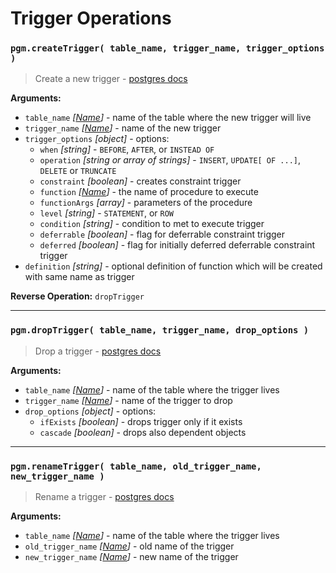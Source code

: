 # Trigger Operations

### `pgm.createTrigger( table_name, trigger_name, trigger_options )`

> Create a new trigger - [postgres docs](https://www.postgresql.org/docs/current/static/sql-createtrigger.html)

**Arguments:**

- `table_name` _[[Name](migrations.md#type)]_ - name of the table where the new trigger will live
- `trigger_name` _[[Name](migrations.md#type)]_ - name of the new trigger
- `trigger_options` _[object]_ - options:
  - `when` _[string]_ - `BEFORE`, `AFTER`, or `INSTEAD OF`
  - `operation` _[string or array of strings]_ - `INSERT`, `UPDATE[ OF ...]`, `DELETE` or `TRUNCATE`
  - `constraint` _[boolean]_ - creates constraint trigger
  - `function` _[[Name](migrations.md#type)]_ - the name of procedure to execute
  - `functionArgs` _[array]_ - parameters of the procedure
  - `level` _[string]_ - `STATEMENT`, or `ROW`
  - `condition` _[string]_ - condition to met to execute trigger
  - `deferrable` _[boolean]_ - flag for deferrable constraint trigger
  - `deferred` _[boolean]_ - flag for initially deferred deferrable constraint trigger
- `definition` _[string]_ - optional definition of function which will be created with same name as trigger

**Reverse Operation:** `dropTrigger`

---

### `pgm.dropTrigger( table_name, trigger_name, drop_options )`

> Drop a trigger - [postgres docs](http://www.postgresql.org/docs/current/static/sql-droptrigger.html)

**Arguments:**

- `table_name` _[[Name](migrations.md#type)]_ - name of the table where the trigger lives
- `trigger_name` _[[Name](migrations.md#type)]_ - name of the trigger to drop
- `drop_options` _[object]_ - options:
  - `ifExists` _[boolean]_ - drops trigger only if it exists
  - `cascade` _[boolean]_ - drops also dependent objects

---

### `pgm.renameTrigger( table_name, old_trigger_name, new_trigger_name )`

> Rename a trigger - [postgres docs](http://www.postgresql.org/docs/current/static/sql-altertrigger.html)

**Arguments:**

- `table_name` _[[Name](migrations.md#type)]_ - name of the table where the trigger lives
- `old_trigger_name` _[[Name](migrations.md#type)]_ - old name of the trigger
- `new_trigger_name` _[[Name](migrations.md#type)]_ - new name of the trigger
